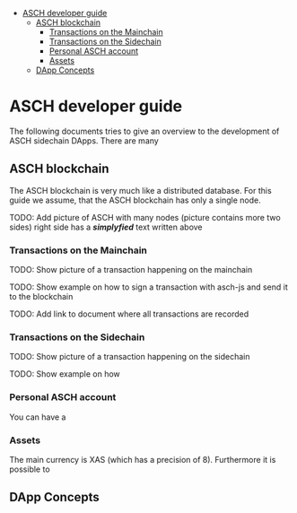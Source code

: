 

<!-- TOC -->

- [ASCH developer guide](#asch-developer-guide)
  - [ASCH blockchain](#asch-blockchain)
    - [Transactions on the Mainchain](#transactions-on-the-mainchain)
    - [Transactions on the Sidechain](#transactions-on-the-sidechain)
    - [Personal ASCH account](#personal-asch-account)
    - [Assets](#assets)
  - [DApp Concepts](#dapp-concepts)

<!-- /TOC -->


# ASCH developer guide

The following documents tries to give an overview to the development of ASCH sidechain DApps. There are many 



## ASCH blockchain
The ASCH blockchain is very much like a distributed database. For this guide we assume, that the ASCH blockchain has only a single node.  

TODO: Add picture of ASCH with many nodes (picture contains more two sides) right side has a ___simplyfied___ text written above




### Transactions on the Mainchain

TODO: Show picture of a transaction happening on the mainchain

TODO: Show example on how to sign a transaction with asch-js and send it to the blockchain

TODO: Add link to document where all transactions are recorded


### Transactions on the Sidechain

TODO: Show picture of a transaction happening on the sidechain

TODO: Show example on how 



### Personal ASCH account

You can have a



### Assets

The main currency is XAS (which has a precision of 8). Furthermore it is possible to 



## DApp Concepts



